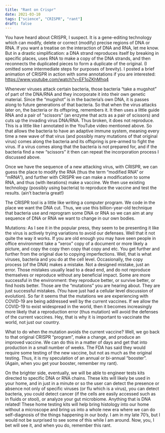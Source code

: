 ```yaml
---
title: "Rant on Crispr"
date: 2021-03-10
tags: ["science", "CRISPR", "rant"]
draft: false
---
```


You have heard about CRISPR, I suspect.  It is a gene-editing technology which can modify, delete or correct (modify) precise regions of DNA or RNA.  If you want a treatise on the interaction of DNA and RNA, let me know.  But in a drastic simplification: a DNA strand reproduces itself by breaking in specific places, uses RNA to make a copy of the DNA strands, and then reconnects the duplicated pieces to form a duplicate of the original.  (I omitted some intermediate steps for purposes of brevity).   I posted a brief animation of CRISPR in action with some annotations if you are interested:  https://www.youtube.com/watch?v=EF1oZKhMhq4

Whenever viruses attack certain bacteria, those bacteria “take a mugshot” of part of the DNA/RNA and they incorporate it into their own genetic material.  Since the “mugshot” is in the bacteria’s own DNA, it is passes along to future generations of that bacteria.  So that when the virus attacks later on, the bacteria or its offspring, remembers it.  It then uses a little guide RNA and a pair of "scissors" (an enzyme that acts as a pair of scissors) and cuts up the invading virus DNA/RNA.  Thus broken, it does not reproduce.  This is a little like I annotated in the YouTube video mentioned above.  So that allows the bacteria to have an adaptive immune system, meaning every time a new wave of that virus (and possibly many mutations of that original virus) comes along the bacteria and its offspring is pre-armed to fight the virus.  If a virus comes along that the bacteria is not prepared for, and if the bacteria find a new “scissors” it then can repeat the incorporation process I discussed above.

Once we have the sequence of a new attacking virus, with CRISPR, we can guess the place to modify the RNA (thus the term “modified RNA” or “mRNA”), and further with CRISPR we can make a modification to some RNA, and thus (with iterations) make a vaccine.  We then use existing technology (possibly using bacteria) to reproduce the vaccine and test the results.  (ain’t bacteria great!)

The CRISPR tool is a little like writing a computer program.   We code in the place we want the DNA cut.  Thus, we use this billion-year-old technique that bacteria use and reprogram some DNA or RNA so we can aim at any sequence of DNA or RNA we want to change in our own bodies.



Mutations:  As I see it in the popular press, they seem to be presenting it like the virus is actively trying variations to avoid our defenses.  Well that it not quite the way it works.  If you are old enough you may have seen people in office environment take a “xerox” copy of a document or more likely a picture, and copy the copy then copy that copy and etc.  You get further and further from the original due to copying imperfections.  Well, that is what viruses, bacteria and you do at the cell level.  Occasionally, the copy process (of the DNA) makes a mistake.  Not a designed mistake, just an error.   Those mistakes usually lead to a dead end, and do not reproduce themselves or reproduce without any beneficial impact.  Some are more successful in the environment:  they reproduce better, or survive better, or find hosts better.  Those are the “mutations” you are hearing about.  They are just successful mistakes.  (You have just had a cellular level discussion of evolution).  So far it seems that the mutations we are experiencing with COVID-19 are being addressed well by the current vaccines.  If we allow the COVID-19 to exist widespread in the world, then it becomes increasingly more likely that a reproduction error (thus mutation) will avoid the defenses of the current vaccines.  Hey, that is why it is important to vaccinate the world, not just our country.



What to do when the mutation avoids the current vaccine?  Well, we go back to that original CRISPR “program”, make a change, and produce an improved vaccine.  We can do this in a matter of days and get that into production in a small number of weeks.  The FDA has said they would require some testing of the new vaccine, but not as much as the original testing.  Thus, it is my speculation of an annual or bi-annual “booster”.   (Again, when you get your booster, remember my rant).



On the brighter side, eventually, we will be able to engineer tests kits directed to specific DNA or RNA chains.  These kits will likely be used in your home, and in just in a minute or so the user can detect the presence or absence not only of specific viruses (or flu which is a virus), you can detect bacteria, you could detect cancer (if the cells are easily accessed such as in fluids or stool), or analyze your gut microbiome.  Anything that is DNA related!  These home testing kits will help bring histology into our home without a microscope and bring us into a whole new era where we can do self-diagnosis of the things happening in our body.  I am in my late 70’s, but I would not be surprised to see some of this while I am around.  Now, you, I bet will see it, and when you do, remember this rant.